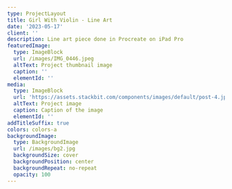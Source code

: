 ```yaml
---
type: ProjectLayout
title: Girl With Violin - Line Art
date: '2023-05-17'
client: ''
description: Line art piece done in Procreate on iPad Pro
featuredImage:
  type: ImageBlock
  url: /images/IMG_0446.jpeg
  altText: Project thumbnail image
  caption: ''
  elementId: ''
media:
  type: ImageBlock
  url: 'https://assets.stackbit.com/components/images/default/post-4.jpeg'
  altText: Project image
  caption: Caption of the image
  elementId: ''
addTitleSuffix: true
colors: colors-a
backgroundImage:
  type: BackgroundImage
  url: /images/bg2.jpg
  backgroundSize: cover
  backgroundPosition: center
  backgroundRepeat: no-repeat
  opacity: 100
---
```

